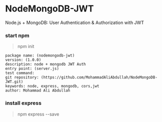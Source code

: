 # NodeMongoDB-JWT
Node.js + MongoDB: User Authentication &amp; Authorization with JWT

### start npm
> npm init

```
package name: (nodemongodb-jwt)
version: (1.0.0)
description: node + mongodb JWT Auth
entry point: (server.js)
test command:
git repository: (https://github.com/MohammadAliAbdullah/NodeMongoDB-JWT.git)
keywords: node, express, mongodb, cors,jwt
author: Mohammad Ali Abdullah
```

### install express
> npm express --save


